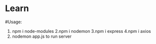 # Learn

#Usage:
1. npm i node-modules
2.npm i nodemon
3.npm i express
4.npm i axios
5. nodemon app.js to run server